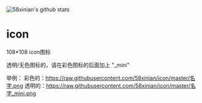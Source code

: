 ![58xinian's github stats](https://github-readme-stats.vercel.app/api?username=58xinian&show_icons=true&theme=vue-dark)

# icon
108*108 icon图标


透明/无色图标的，请在彩色图标的后面加上 "_mini"

举例：
彩色的：https://raw.githubusercontent.com/58xinian/icon/master/名字.png
透明的：https://raw.githubusercontent.com/58xinian/icon/master/名字_mini.png
